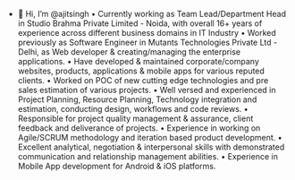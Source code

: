 - 👋 Hi, I’m @ajitsingh
• Currently working as Team Lead/Department Head in Studio Brahma Private Limited - Noida,
with overall 16+ years of experience across different business domains in IT Industry
• Worked previously as Software Engineer in Mutants Technologies Private Ltd - Delhi, as Web
developer & creating/managing the enterprise applications.
• Have developed & maintained corporate/company websites, products, applications & mobile
apps for various reputed clients.
• Worked on POC of new cutting edge technologies and pre sales estimation of various projects.
• Well versed and experienced in Project Planning, Resource Planning, Technology integration
and estimation, conducting design, workflows and code reviews.
• Responsible for project quality management & assurance, client feedback and deliverance of
projects.
• Experience in working on Agile/SCRUM methodology and iteration based product development.
• Excellent analytical, negotiation & interpersonal skills with demonstrated communication and
relationship management abilities.
• Experience in Mobile App development for Android & iOS platforms.


<!---
ajitsingh/ajitsingh is a ✨ special ✨ repository because its `README.md` (this file) appears on your GitHub profile.
You can click the Preview link to take a look at your changes.
--->
